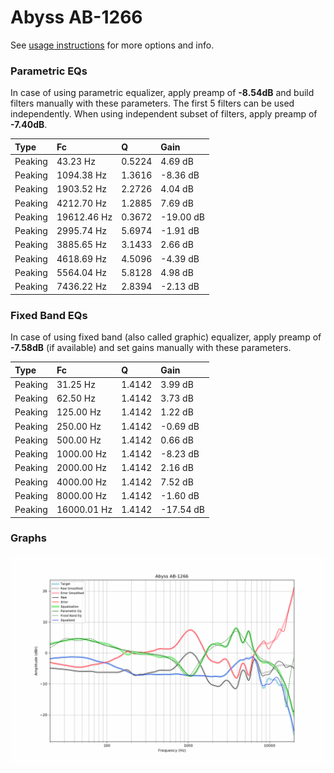 # Abyss AB-1266
See [usage instructions](https://github.com/jaakkopasanen/AutoEq#usage) for more options and info.

### Parametric EQs
In case of using parametric equalizer, apply preamp of **-8.54dB** and build filters manually
with these parameters. The first 5 filters can be used independently.
When using independent subset of filters, apply preamp of **-7.40dB**.

| Type    | Fc          |      Q | Gain      |
|:--------|:------------|:-------|:----------|
| Peaking | 43.23 Hz    | 0.5224 | 4.69 dB   |
| Peaking | 1094.38 Hz  | 1.3616 | -8.36 dB  |
| Peaking | 1903.52 Hz  | 2.2726 | 4.04 dB   |
| Peaking | 4212.70 Hz  | 1.2885 | 7.69 dB   |
| Peaking | 19612.46 Hz | 0.3672 | -19.00 dB |
| Peaking | 2995.74 Hz  | 5.6974 | -1.91 dB  |
| Peaking | 3885.65 Hz  | 3.1433 | 2.66 dB   |
| Peaking | 4618.69 Hz  | 4.5096 | -4.39 dB  |
| Peaking | 5564.04 Hz  | 5.8128 | 4.98 dB   |
| Peaking | 7436.22 Hz  | 2.8394 | -2.13 dB  |

### Fixed Band EQs
In case of using fixed band (also called graphic) equalizer, apply preamp of **-7.58dB**
(if available) and set gains manually with these parameters.

| Type    | Fc          |      Q | Gain      |
|:--------|:------------|:-------|:----------|
| Peaking | 31.25 Hz    | 1.4142 | 3.99 dB   |
| Peaking | 62.50 Hz    | 1.4142 | 3.73 dB   |
| Peaking | 125.00 Hz   | 1.4142 | 1.22 dB   |
| Peaking | 250.00 Hz   | 1.4142 | -0.69 dB  |
| Peaking | 500.00 Hz   | 1.4142 | 0.66 dB   |
| Peaking | 1000.00 Hz  | 1.4142 | -8.23 dB  |
| Peaking | 2000.00 Hz  | 1.4142 | 2.16 dB   |
| Peaking | 4000.00 Hz  | 1.4142 | 7.52 dB   |
| Peaking | 8000.00 Hz  | 1.4142 | -1.60 dB  |
| Peaking | 16000.01 Hz | 1.4142 | -17.54 dB |

### Graphs
![](./Abyss%20AB-1266.png)